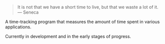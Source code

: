 > It is not that we have a short time to live, but that we waste a lot of it.
— Seneca

A time-tracking program that measures the amount of time spent in various applications.

Currently in development and in the early stages of progress.

